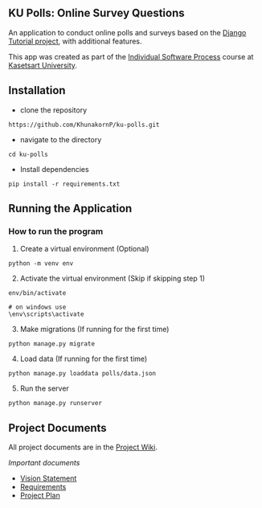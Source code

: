 ## KU Polls: Online Survey Questions 

An application to conduct online polls and surveys based
on the [Django Tutorial project](https://docs.djangoproject.com/en/5.1/intro/tutorial01/), with
additional features.

This app was created as part of the [Individual Software Process](
https://cpske.github.io/ISP) course at [Kasetsart University](https://www.ku.ac.th).

## Installation
- clone the repository
```
https://github.com/KhunakornP/ku-polls.git
```
- navigate to the directory
```
cd ku-polls
```
- Install dependencies
```
pip install -r requirements.txt
```
## Running the Application

### How to run the program
1. Create a virtual environment (Optional)
```
python -m venv env
```
2. Activate the virtual environment (Skip if skipping step 1)
```
env/bin/activate

# on windows use
\env\scripts\activate
```
3. Make migrations (If running for the first time)
```
python manage.py migrate
```
4. Load data (If running for the first time)
```
python manage.py loaddata polls/data.json
```
5. Run the server
```
python manage.py runserver
```

## Project Documents

All project documents are in the [Project Wiki](../../wiki/Home).

*Important documents*
- [Vision Statement](../../wiki/Vision%20Statement)
- [Requirements](../../wiki/Requirements)
- [Project Plan](../../wiki/Project%20Plan)
